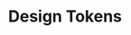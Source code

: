 ---
layout: overview-lyne.njk
tags: level3
key: basics-lyne_en
title: Design Tokens
parent: lyne_en
order: 30
basics: true
components: false
---